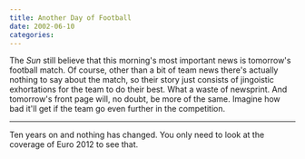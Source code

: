 ```yaml
---
title: Another Day of Football
date: 2002-06-10
categories:
---
```


The *Sun* still believe that this morning's most important news is
tomorrow's football match. Of course, other than a bit of team news there's
actually nothing to say about the match, so their story just consists of
jingoistic exhortations for the team to do their best. What a waste of
newsprint. And tomorrow's front page will, no doubt, be more of the same.
Imagine how bad it'll get if the team go even further in the competition.

***

Ten years on and nothing has changed. You only need to look at the coverage of
Euro 2012 to see that.
